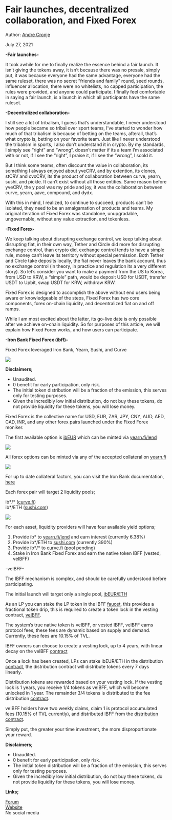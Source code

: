 # Fair launches, decentralized collaboration, and Fixed Forex

Author: [Andre Cronje](https://twitter.com/AndreCronjeTech)</br>

July 27, 2021


**\-Fair launches-**

It took awhile for me to finally realize the essence behind a fair launch. It isn’t giving the tokens away, it isn’t because there was no presale, simply put, it was because everyone had the same advantage, everyone had the same ruleset, there was no secret “friends and family” round, seed rounds, influencer allocation, there were no whitelists, no capped participation, the rules were provided, and anyone could participate. I finally feel comfortable in saying a fair launch, is a launch in which all participants have the same ruleset.

**\-Decentralized collaboration-**

I still  see a lot of tribalism, I guess that’s understandable, I never understood how people became so tribal over sport teams, I’ve started to wonder how much of that tribalism is because of betting on the teams, afterall, that’s what crypto is, betting on your favorite team. Just like I never understood the tribalism in sports, I also don’t understand it in crypto. By my standards, I simply see “right” and “wrong”, doesn’t matter if its a team I’m associated with or not, if I see the “right”, I praise it, if I see the “wrong”, I scold it.

But I think some teams, often discount the value in collaboration, its something I always enjoyed about yveCRV, and by extention, its clones, stCRV and cvxCRV, its the product of collaboration between curve, yearn, sushi, and pickle. It can’t exist without all those entities. Same reason before yveCRV, the y pool was my pride and joy, it was the collaboration between curve, yearn, aave, compound, and dydx.

With this in mind, I realized, to continue to succeed, products can’t be isolated, they need to be an amalgamation of products and teams. My original iteration of Fixed Forex was standalone, unupgradable, ungovernable, without any value extraction, and tokenless.

**\-Fixed Forex-**

We keep talking about disrupting exchange control, we keep talking about disrupting fiat, in their own way, Tether and Circle did more for disrupting exchange control, than crypto did, exchange control tends to have a simple rule, money can’t leave its territory without special permission. Both Tether and Circle take deposits locally, the fiat never leaves the bank account, thus no exchange control (in theory, in practice and regulation its a very different story). So let’s consider you want to make a payment from the US to Korea, from USD to KRW, a “simple” path, would be deposit USD for USDT, transfer USDT to Upbit, swap USDT for KRW, withdraw KRW.

Fixed Forex is designed to accomplish the above without end users being aware or knowledgeable of the steps, Fixed Forex has two core components, forex on-chain liquidity, and decentralized fiat on and off ramps.

While I am most excited about the latter, its go-live date is only possible after we achieve on-chain liquidity. So for purposes of this article, we will explain how Fixed Forex works, and how users can participate.

**\-Iron Bank Fixed Forex (ibff)-**

Fixed Forex leveraged Iron Bank, Yearn, Sushi, and Curve

![](image1.jpg)

**Disclaimers;**

*   Unaudited.
*   0 benefit for early participation, only risk.
*   The initial token distribution will be a fraction of the emission, this serves only for testing purposes.
*   Given the incredibly low initial distribution, do not buy these tokens, do not provide liquidity for these tokens, you will lose money.

Fixed Forex is the collective name for USD, EUR, ZAR, JPY, CNY, AUD, AED, CAD, INR, and any other forex pairs launched under the Fixed Forex moniker.

The first available option is [ibEUR](https://www.coingecko.com/en/coins/iron-bank-euro) which can be minted via [yearn.fi/lend](https://yearn.fi/lend)

![](image2.png)

All forex options can be minted via any of the accepted collateral on [yearn.fi](https://yearn.fi/lend)

![](image3.png)

For up to date collateral factors, you can visit the Iron Bank documentation, [here](https://docs.cream.finance/iron-bank/collateral-and-reserve-factor)

Each forex pair will target 2 liquidity pools;

ib\*/\* ([curve.fi](https://curve.fi/))  
ib\*/ETH ([sushi.com](https://sushi.com/))

![](image4.png)

For each asset, liquidity providers will have four available yield options;

1.  Provide ib\* to [yearn.fi/lend](https://yearn.fi/lend) and earn interest (currently 6.38%)
2.  Provide ib\*/ETH to [sushi.com](https://sushi.com/) (currently 390%)
3.  Provide ib\*/\* to [curve.fi](https://curve.fi/) (pool pending)
4.  Stake in Iron Bank Fixed Forex and earn the native token IBFF (vested, veIBFF)

\-veIBFF-

The IBFF mechanism is complex, and should be carefully understood before participating.

The initial launch will target only a single pool, [ibEUR/ETH](https://analytics.sushi.com/tokens/0x96e61422b6a9ba0e068b6c5add4ffabc6a4aae27)

As an LP you can stake the LP token in the IBFF [faucet](https://etherscan.io/address/0x7d254d9adc588126edaee52a1029278180a802e8), this provides a fractional token drip, this is required to create a token lock in the vesting contract, [veIBFF](https://etherscan.io/address/0x4d0518c9136025903751209ddddf6c67067357b1).

The system’s true native token is veIBFF, or vested IBFF, veIBFF earns protocol fees, these fees are dynamic based on supply and demand. Currently, these fees are 10.15% of TVL.

IBFF owners can choose to create a vesting lock, up to 4 years, with linear decay on the veIBFF [contract](https://etherscan.io/address/0x4d0518c9136025903751209ddddf6c67067357b1)

Once a lock has been created, LPs can stake ibEUR/ETH in the distribution [contract](https://etherscan.io/address/0x1da8a6fe33bd35b99505d67843eec9fa124f2d4b), the distribution contract will distribute tokens every 7 days linearly.

Distribution tokens are rewarded based on your vesting lock. If the vesting lock is 1 years, you receive 1/4 tokens as veIBFF, which will become unlocked in 1 year. The remainder 3/4 tokens is distributed to the fee distribution [contract](https://etherscan.io/address/0x83893c4a42f8654c2dd4ff7b4a7cd0e33ae8c859).

veIBFF holders have two weekly claims, claim 1 is protocol accumulated fees (10.15% of TVL currently), and distributed IBFF from the [distribution contract](https://etherscan.io/address/0x83893c4a42f8654c2dd4ff7b4a7cd0e33ae8c859).

Simply put, the greater your time investment, the more disproportionate your reward.

**Disclaimers;**

*   Unaudited.
*   0 benefit for early participation, only risk.
*   The initial token distribution will be a fraction of the emission, this serves only for testing purposes.
*   Given the incredibly low initial distribution, do not buy these tokens, do not provide liquidity for these tokens, you will lose money.

**Links;**

[Forum](https://gov.yearn.finance/c/projects/fixed-forex/26)  
[Website](https://yearn.fi/lend)  
No social media
